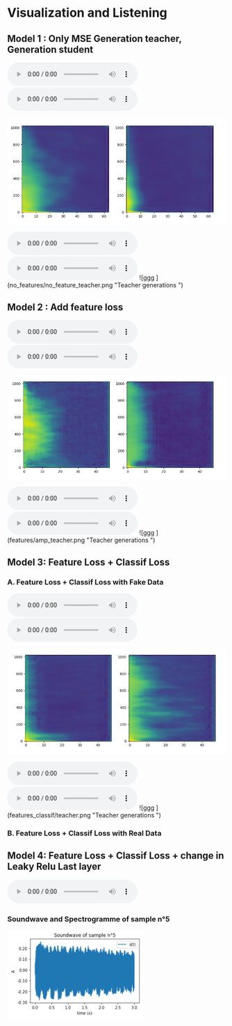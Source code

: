 # Visualization and Listening

## Model 1 : Only MSE Generation teacher, Generation student 

<audio controls>
  <source src="no_features/to_rgb_nofeatures_0.mp3" type="audio/mp3">
Your browser does not support the audio element.
</audio>

<audio controls>
  <source src="no_features/to_rgb_nofeatures_1.mp3" type="audio/mp3">
Your browser does not support the audio element.
</audio>

![ggg ](no_features/no_feature_student.png "Student generations")

<audio controls>
  <source src="no_features/teacher0.mp3" type="audio/mp3">
Your browser does not support the audio element.
</audio>

<audio controls>
  <source src="no_features/teacher1.mp3" type="audio/mp3">
Your browser does not support the audio element.
</audio>
![ggg ](no_features/no_feature_teacher.png "Teacher generations ")



## Model 2 : Add feature loss

<audio controls>
  <source src="features/gen0.mp3" type="audio/mp3">
Your browser does not support the audio element.
</audio>

<audio controls>
  <source src="features/gen1.mp3" type="audio/mp3">
Your browser does not support the audio element.
</audio>

![ggg ](features/amp.png "Student generations")

<audio controls>
  <source src="features/gen0_teacher.mp3" type="audio/mp3">
Your browser does not support the audio element.
</audio>

<audio controls>
  <source src="features/gen1_teacher.mp3" type="audio/mp3">
Your browser does not support the audio element.
</audio>
![ggg ](features/amp_teacher.png "Teacher generations ")



## Model 3: Feature Loss + Classif Loss

### A. Feature Loss + Classif Loss with Fake Data

<audio controls>
  <source src="features_classif/gen2.mp3" type="audio/mp3">
Your browser does not support the audio element.
</audio>

<audio controls>
  <source src="features_classif/gen3.mp3" type="audio/mp3">
Your browser does not support the audio element.
</audio>

![ggg ](features_classif/student.png "Student generations")

<audio controls>
  <source src="features_classif/teacher2.mp3" type="audio/mp3">
Your browser does not support the audio element.
</audio>

<audio controls>
  <source src="features_classif/teacher3.mp3" type="audio/mp3">
Your browser does not support the audio element.
</audio>
![ggg ](features_classif/teacher.png "Teacher generations ")

### B. Feature Loss + Classif Loss with  Real Data

## Model 4: Feature Loss + Classif Loss + change in Leaky Relu Last layer 


<audio controls>
  <source src="samples/sample_source_5.wav" type="audio/wav">
Your browser does not support the audio element.
</audio>

### Soundwave and Spectrogramme of sample n°5
![ggg ](Images/soundwave_5.png "Loudness Source et Loudness Reconstruite du sample 5")


